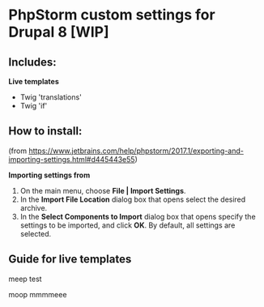 # PhpStorm custom settings for Drupal 8 [WIP]
## Includes:

**Live templates**
  - Twig 'translations'
  - Twig 'if'



## How to install:
(from https://www.jetbrains.com/help/phpstorm/2017.1/exporting-and-importing-settings.html#d445443e55)

**Importing settings from**

1. On the main menu, choose **File | Import Settings**.
2. In the **Import File Location** dialog box that opens select the desired archive.
3. In the **Select Components to Import** dialog box that opens specify the settings to be imported, and click **OK**. By default, all settings are selected.

## Guide for live templates

meep test

moop
mmmmeee
